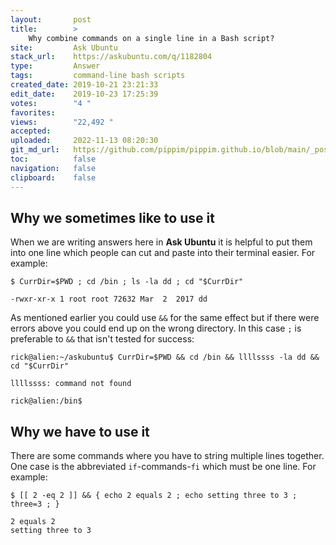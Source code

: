 ```yaml
---
layout:       post
title:        >
    Why combine commands on a single line in a Bash script?
site:         Ask Ubuntu
stack_url:    https://askubuntu.com/q/1182804
type:         Answer
tags:         command-line bash scripts
created_date: 2019-10-21 23:21:33
edit_date:    2019-10-23 17:25:39
votes:        "4 "
favorites:    
views:        "22,492 "
accepted:     
uploaded:     2022-11-13 08:20:30
git_md_url:   https://github.com/pippim/pippim.github.io/blob/main/_posts/2019/2019-10-21-Why-combine-commands-on-a-single-line-in-a-Bash-script_.md
toc:          false
navigation:   false
clipboard:    false
---
```


## Why we sometimes like to use it

When we are writing answers here in **Ask Ubuntu** it is helpful to put them into one line which people can cut and paste into their terminal easier. For example:

``` 
$ CurrDir=$PWD ; cd /bin ; ls -la dd ; cd "$CurrDir"

-rwxr-xr-x 1 root root 72632 Mar  2  2017 dd
```

As mentioned earlier you could use `&&` for the same effect but if there were errors above you could end up on the wrong directory. In this case `;` is preferable to `&&` that isn't tested for success:

``` 
rick@alien:~/askubuntu$ CurrDir=$PWD && cd /bin && llllssss -la dd && cd "$CurrDir"

llllssss: command not found

rick@alien:/bin$ 
```

## Why we have to use it

There are some commands where you have to string multiple lines together. One case is the abbreviated `if`-commands-`fi` which must be one line. For example:

``` 
$ [[ 2 -eq 2 ]] && { echo 2 equals 2 ; echo setting three to 3 ; three=3 ; }

2 equals 2
setting three to 3
```
